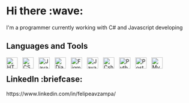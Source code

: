 <h1>Hi there :wave:</h1>
I'm a programmer currently working with C# and Javascript developing

<!-- https://devicon.dev/ -->
<h2>Languages and Tools</h2>
<img align="left" alt="HTML" width="30px" style="padding-right:10px;" src="https://cdn.jsdelivr.net/gh/devicons/devicon/icons/html5/html5-plain.svg" />
<img align="left" alt="CSS" width="30px" style="padding-right:10px;" src="https://cdn.jsdelivr.net/gh/devicons/devicon/icons/css3/css3-plain.svg" />
<img align="left" alt="JavaScript" width="30px" style="padding-right:10px;" src="https://cdn.jsdelivr.net/gh/devicons/devicon/icons/javascript/javascript-plain.svg" />
<img align="left" alt="Django" width="30px" style="padding-right:10px;"  src="https://cdn.jsdelivr.net/gh/devicons/devicon/icons/typescript/typescript-original.svg" />

<img align="left" alt="Figma" width="30px" style="padding-right:10px;"  src="https://cdn.jsdelivr.net/gh/devicons/devicon/icons/angularjs/angularjs-original.svg" />
<img align="left" alt="Java" width="30px" style="padding-right:10px;" src="https://cdn.jsdelivr.net/gh/devicons/devicon/icons/java/java-original.svg"/>
<img align="left" alt="Csharp" width="30px" style="padding-right:10px;" src="https://icongr.am/devicon/csharp-original.svg?size=104&color=currentColor" />
<img align="left" alt="Python" width="30px" style="padding-right:10px;" src="https://cdn.jsdelivr.net/gh/devicons/devicon/icons/python/python-original.svg" />
<img align="left" alt="Postgre" width="30px" style="padding-right:10px;" src="https://cdn.jsdelivr.net/gh/devicons/devicon/icons/postgresql/postgresql-original.svg" />
<img align="left" alt="MySQL" width="30px" style="padding-right:10px;" src="https://cdn.jsdelivr.net/gh/devicons/devicon/icons/mysql/mysql-original-wordmark.svg" />

<br />

<h2>LinkedIn :briefcase:</h2>
https://www.linkedin.com/in/felipeavzampa/
